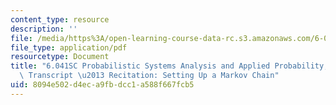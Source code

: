 ```yaml
---
content_type: resource
description: ''
file: /media/https%3A/open-learning-course-data-rc.s3.amazonaws.com/6-041sc-probabilistic-systems-analysis-and-applied-probability-fall-2013/8094e502d4eca9fbdcc1a588f667fcb5_MIT6_041SCF13_Setting_Up_a_Markov_Chain_300k.pdf
file_type: application/pdf
resourcetype: Document
title: "6.041SC Probabilistic Systems Analysis and Applied Probability, Fall 2013\
  \ Transcript \u2013 Recitation: Setting Up a Markov Chain"
uid: 8094e502-d4ec-a9fb-dcc1-a588f667fcb5
---
```


